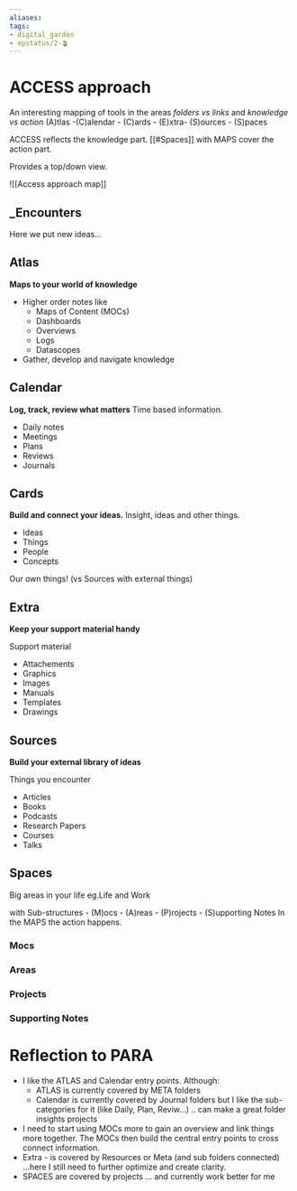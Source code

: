 ```yaml
---
aliases: 
tags: 
- digital_garden
- epstatus/2-🪴
---
```

# ACCESS approach
An interesting mapping of tools in the areas *folders vs links* and *knowledge vs action*
(A)tlas -(C)alendar - (C)ards - (E)xtra- (S)ources - (S)paces

ACCESS reflects the knowledge part. [[#Spaces]] with MAPS cover the action part.

Provides a top/down view.

![[Access approach map]]

## _Encounters

Here we put new ideas...

## Atlas
**Maps to your world of knowledge**

+ Higher order notes like
	+ Maps of Content (MOCs)
	+ Dashboards
	+ Overviews
	+ Logs
	+ Datascopes
+ Gather, develop and navigate knowledge

## Calendar
**Log, track, review what matters**
Time based information.

+ Daily notes
+ Meetings
+ Plans 
+ Reviews
+ Journals

## Cards
**Build and connect your ideas.**
Insight, ideas and other things.

+ Ideas
+ Things
+ People 
+ Concepts

Our own things! (vs Sources with external things)

## Extra
**Keep your support material handy**

Support material

+ Attachements
+ Graphics
+ Images
+ Manuals
+ Templates
+ Drawings

## Sources
**Build your external library of ideas**

Things you encounter

+ Articles
+ Books
+ Podcasts
+ Research Papers
+ Courses
+ Talks

## Spaces
Big areas in your life
eg.Life and Work

with Sub-structures - (M)ocs - (A)reas - (P)rojects - (S)upporting Notes
In the MAPS the action happens.

### Mocs

### Areas

### Projects

### Supporting Notes

# Reflection to PARA
+ I like the ATLAS and Calendar entry points. Although:
	+ ATLAS is currently covered by META folders
	+ Calendar is currently covered by Journal folders but I like the sub-categories for it (like Daily, Plan, Reviw...) .. can make a great folder insights projects
+ I need to start using MOCs more to gain an overview and link things more together. The MOCs then build the central entry points to cross connect information.
+ Extra - is covered by Resources or Meta (and sub folders connected) ...here I still need to further optimize and create clarity.
+ SPACES are covered by projects ... and currently work better for me